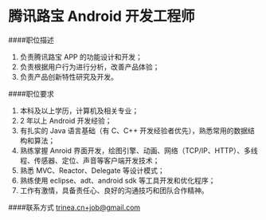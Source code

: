 腾讯路宝 Android 开发工程师
==========

####职位描述
1. 负责腾讯路宝 APP 的功能设计和开发；
2. 负责根据用户行为进行分析，改善产品体验；
3. 负责产品创新特性研究及开发。

####职位要求 
1. 本科及以上学历，计算机及相关专业；
2. 2 年以上 Android 开发经验；
3. 有扎实的 Java 语言基础（有 C、C++ 开发经验者优先），熟悉常用的数据结构和算法；
4. 熟练掌握 Anroid 界面开发，绘图引擎、动画、网络（TCP/IP、HTTP）、多线程、传感器、定位、声音等客户端开发技术；
5. 熟悉 MVC、Reactor、Delegate 等设计模式；
6. 熟练使用 eclipse、adt、android sdk 等工具开发和优化程序；
7. 工作有激情，具备责任心、良好的沟通技巧和团队合作精神。

####联系方式
[trinea.cn+job@gmail.com](mailto:trinea.cn+job@gmail.com)  
